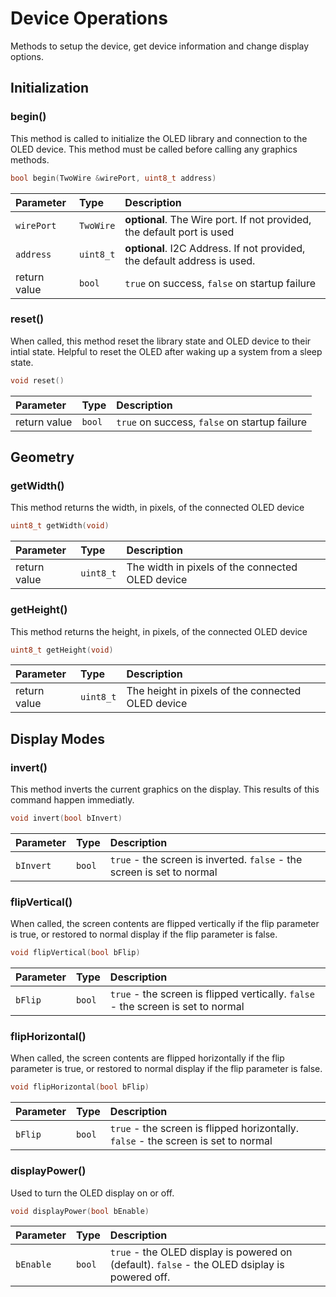 # Device Operations

Methods to setup the device, get device information and change display options.

## Initialization

### begin()
This method is called to initialize the OLED library and connection to the OLED device. This method must be called before calling any graphics methods. 

```c++
bool begin(TwoWire &wirePort, uint8_t address)
```

| Parameter | Type | Description |
| :------------ | :---------- | :---------------------------------------------- |
| `wirePort` | `TwoWire` | **optional**. The Wire port. If not provided, the default port is used|
| `address` | `uint8_t` | **optional**. I2C Address. If not provided, the default address is used.|
| return value | `bool` | ```true``` on success, ```false``` on startup failure |

### reset()
When called, this method reset the library state and OLED device to their intial state. Helpful to reset the OLED after waking up a system from a sleep state.

```C++ 
void reset()
```

| Parameter | Type | Description |
| :------------ | :---------- | :---------------------------------------------- |
| return value | `bool` | ```true``` on success, ```false``` on startup failure |


## Geometry

### getWidth()
This method returns the width, in pixels, of the connected OLED device

```c++
uint8_t getWidth(void)
```

| Parameter | Type | Description |
| :--- | :--- | :--- |
| return value | `uint8_t` | The width in pixels of the connected OLED device |

### getHeight()
This method returns the height, in pixels, of the connected OLED device

```c++
uint8_t getHeight(void)
```

| Parameter | Type | Description |
| :--- | :--- | :--- |
| return value | `uint8_t` | The height in pixels of the connected OLED device |

## Display Modes

### invert()
This method inverts the current graphics on the display. This results of this command happen immediatly.

```c++
void invert(bool bInvert)
```

| Parameter | Type | Description |
| :--- | :--- | :--- |
| ```bInvert``` | `bool` | ```true``` - the screen is inverted. ```false``` - the screen is set to normal |

### flipVertical()
When called, the screen contents are flipped vertically if the flip parameter is true, or restored to normal display if the flip parameter is false. 

```c++
void flipVertical(bool bFlip)
```

| Parameter | Type | Description |
| :--- | :--- | :--- |
| ```bFlip``` | `bool` | ```true``` - the screen is flipped vertically. ```false``` - the screen is set to normal |

### flipHorizontal()
When called, the screen contents are flipped horizontally if the flip parameter is true, or restored to normal display if the flip parameter is false. 

```c++
void flipHorizontal(bool bFlip)
```

| Parameter | Type | Description |
| :--- | :--- | :--- |
| ```bFlip``` | `bool` | ```true``` - the screen is flipped horizontally. ```false``` - the screen is set to normal |

### displayPower()
Used to turn the OLED display on or off. 

```c++
void displayPower(bool bEnable)
```

| Parameter | Type | Description |
| :--- | :--- | :--- |
| ```bEnable``` | `bool` | ```true``` - the OLED display is powered on (default). ```false``` - the OLED dsiplay is powered off. |

